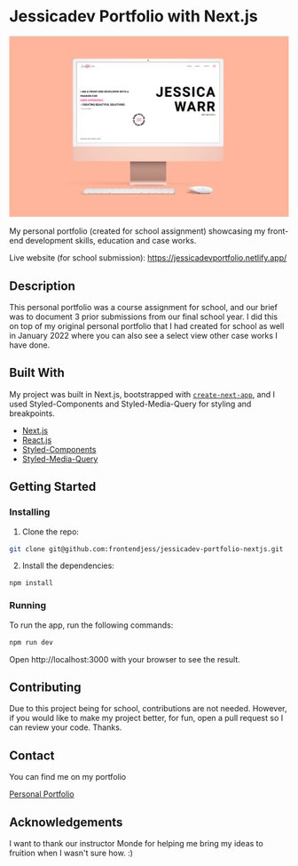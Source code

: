 # Jessicadev Portfolio with Next.js

![image](https://raw.githubusercontent.com/frontendjess/repoimagesportfolio/main/images/jessicadev-mockup.png)

My personal portfolio (created for school assignment) showcasing my front-end development skills, education and case works.

Live website (for school submission): https://jessicadevportfolio.netlify.app/

## Description

This personal portfolio was a course assignment for school, and our brief was to document 3 prior submissions from our final school year. I did this on top of my original personal portfolio that I had created for school as well in January 2022 where you can also see a select view other case works I have done.

## Built With

My project was built in Next.js, bootstrapped with [`create-next-app`](https://github.com/vercel/next.js/tree/canary/packages/create-next-app), and I used Styled-Components and Styled-Media-Query for styling and breakpoints.

- [Next.js](https://nextjs.org/)
- [React.js](https://reactjs.org/)
- [Styled-Components](https://styled-components.com/)
- [Styled-Media-Query](https://www.npmjs.com/package/styled-media-query)

## Getting Started

### Installing

1. Clone the repo:

```bash
git clone git@github.com:frontendjess/jessicadev-portfolio-nextjs.git
```

2. Install the dependencies:

```
npm install
```

### Running

To run the app, run the following commands:

```bash
npm run dev
```

Open http://localhost:3000 with your browser to see the result.

## Contributing

Due to this project being for school, contributions are not needed. However, if you would like to make my project better, for fun, open a pull request so I can review your code. Thanks.

## Contact

You can find me on my portfolio

[Personal Portfolio](https://jessicadevportfolio.netlify.app/)

## Acknowledgements

I want to thank our instructor Monde for helping me bring my ideas to fruition when I wasn't sure how. :)
